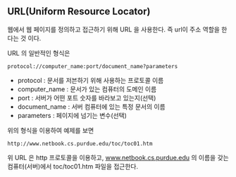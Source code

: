 ## **URL(Uniform Resource Locator)**

웹에서 웹 페이지를 정의하고 접근하기 위해 URL 을 사용한다. 즉 url이 주소 역할을 한다는 것 이다.

URL 의 일반적인 형식은

    protocol://computer_name:port/document_name?parameters

* protocol : 문서를 저븐하기 위해 사용하는 프로토콜 이름
* computer_name : 문서가 있는 컴퓨터의 도메인 이름
* port : 서버가 어떤 포트 숫자를 바라보고 있는지(선택)
* document_name : 서버 컴퓨터에 있는 특정 문서의 이름
* parameters : 페이지에 넘기는 변수(선택)
  
위의 형식을 이용하여 예제를 보면

    http://www.netbook.cs.purdue.edu/toc/toc01.htm
    
위 URL 은 http 프로토콜을 이용하고, www.netbook.cs.purdue.edu 의 이름을 갖는 컴퓨터(서버)에서 toc/toc01.htm 파일을 접근한다.
